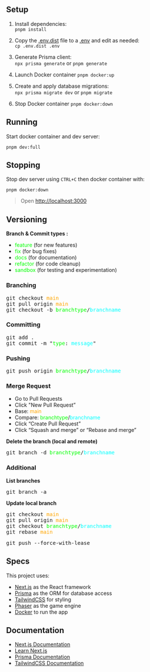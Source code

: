 ## Setup

1. Install dependencies:  
   `pnpm install`

2. Copy the <ins>.env.dist</ins> file to a <ins>.env</ins> and edit as needed:  
   `cp .env.dist .env`

3. Generate Prisma client:  
   `npx prisma generate` or `pnpm generate`

4. Launch Docker container
   `pnpm docker:up`

5. Create and apply database migrations:  
   `npx prisma migrate dev` or `pnpm migrate`

6. Stop Docker container
   `pnpm docker:down`

## Running

Start docker container and dev server:

`pnpm dev:full`

## Stopping

Stop dev server using `CTRL+C` then docker container with:

`pnpm docker:down`

> Open [http://localhost:3000](http://localhost:3000)

## Versioning

**Branch & Commit types :**

- <span style="color: lime;">feature</span> (for new features)
- <span style="color: lime;">fix</span> (for bug fixes)
- <span style="color: lime;">docs</span> (for documentation)
- <span style="color: lime;">refactor</span> (for code cleanup)
- <span style="color: lime;">sandbox</span> (for testing and experimentation)

### Branching

<pre>
git checkout <span style="color: orange;">main</span>
git pull origin <span style="color: orange;">main</span>
git checkout -b <span style="color: lime;">branchtype</span>/<span style="color: cyan;">branchname</span>
</pre>

### Committing

<pre>
git add .
git commit -m "<span style="color: lime;">type</span>: <span style="color: cyan;">message</span>"
</pre>

### Pushing

<pre>
git push origin <span style="color: lime;">branchtype</span>/<span style="color: cyan;">branchname</span>
</pre>

### Merge Request

- Go to Pull Requests
- Click "New Pull Request”
- Base: <span style="color: orange;">main</span>
- Compare: <span style="color: lime;">branchtype</span>/<span style="color: cyan;">branchname
- Click “Create Pull Request”
- Click “Squash and merge” or “Rebase and merge”

**Delete the branch (local and remote)**

<pre>git branch -d <span style="color: lime;">branchtype</span>/<span style="color: cyan;">branchname</span></pre>

### Additional

**List branches**

<pre>git branch -a</pre>

**Update local branch**

<pre>
git checkout <span style="color: orange;">main</span>
git pull origin <span style="color: orange;">main</span>
git checkout <span style="color: lime;">branchtype</span>/<span style="color: cyan;">branchname</span>
git rebase <span style="color: orange;">main</span>
</pre>

<pre>
git push --force-with-lease
</pre>

## Specs

This project uses:

- [Next.js](https://nextjs.org) as the React framework
- [Prisma](https://prisma.io) as the ORM for database access
- [TailwindCSS](https://tailwindcss.com) for styling
- [Phaser](https://phaser.io/) as the game engine
- [Docker](https://www.docker.com/) to run the app

## Documentation

- [Next.js Documentation](https://nextjs.org/docs)
- [Learn Next.js](https://nextjs.org/learn)
- [Prisma Documentation](https://www.prisma.io/docs)
- [TailwindCSS Documentation](https://tailwindcss.com/docs)
